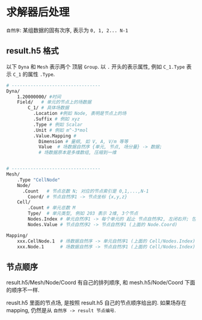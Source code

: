 # 求解器后处理

`自然序`: 某组数据的固有次序, 表示为 `0, 1, 2... N-1`

## result.h5 格式

以下 `Dyna` 和 `Mesh` 表示两个 顶层 `Group`.
以 `.` 开头的表示属性, 例如 `C_1.Type` 表示 `C_1` 的属性 `.Type`.

```bash
# ---------------------------------
Dyna/
    1.20000000/ #时间
    Field/   # 单元的节点上的场数据
        C_1/ # 具体场数据
          .Location #例如 Node, 表明是节点上的场
          .Suffix # 例如 xyz
          .Type # 例如 Scalar
          .Unit # 例如 m^-3*mol
          .Value.Mapping #
            Dimension # 量纲, 如 V, A, V/m 等等
            Value  # 场数据自然序 {单元, 节点, 场分量} -> 数据;
            # 场数据原本是多维数组, 压缩到一维


# ---------------------------------
Mesh/
    .Type "CellNode"
    Node/
      .Count   # 节点总数 N; 对应的节点索引是 0,1,...,N-1
        Coord/ # 节点自然序1 -> 节点坐标 {x,y,z}
    Cell/
        .Count # 单元总数 M
        Type/  # 单元类型, 例如 203 表示 2维, 3个节点
        Nodes.Index # 单元自然序1 -> 每个单元的 起止 节点自然序2, 左闭右开; 包括 实体单元 和 边界单元
        Nodes.Value # 节点自然序2 -> 节点自然序1 (上面的 Node.Coord)

Mapping/
    xxx.CellNode.1  # 场数据自然序 -> 单元自然序1 (上面的 Cell/Nodes.Index)
    xxx.Node.1      # 场数据自然序 -> 节点自然序1 (上面的 Cell/Nodes.Index)
```

## 节点顺序

result.h5/Mesh/Node/Coord 有自己的排列顺序,
和 mesh.h5/Node/Coord 下面的顺序不一样.

reuslt.h5 里面的节点场, 是按照 result.h5 自己的节点顺序给出的.
如果场存在 mapping, 仍然是从 `自然序 -> result 节点编号`.
